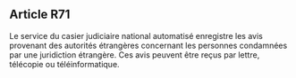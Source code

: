 Article R71
----
Le service du casier judiciaire national automatisé enregistre les avis
provenant des autorités étrangères concernant les personnes condamnées par une
juridiction étrangère. Ces avis peuvent être reçus par lettre, télécopie ou
téléinformatique.
